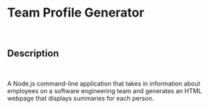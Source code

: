 # Team Profile Generator

<br>

## Description

<br>

A Node.js command-line application that takes in information about employees on a software engineering team and generates an HTML webpage that displays summaries for each person.

<br>
